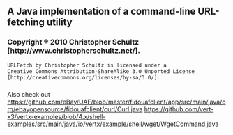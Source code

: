 ## A Java implementation of a command-line URL-fetching utility

### Copyright ® 2010 Christopher Schultz [http://www.christopherschultz.net/].

```
URLFetch by Christopher Schultz is licensed under a
Creative Commons Attribution-ShareAlike 3.0 Unported License
[http://creativecommons.org/licenses/by-sa/3.0/].
```
###
Also check out
https://github.com/eBay/UAF/blob/master/fidouafclient/app/src/main/java/org/ebayopensource/fidouafclient/curl/Curl.java
https://github.com/vert-x3/vertx-examples/blob/4.x/shell-examples/src/main/java/io/vertx/example/shell/wget/WgetCommand.java
